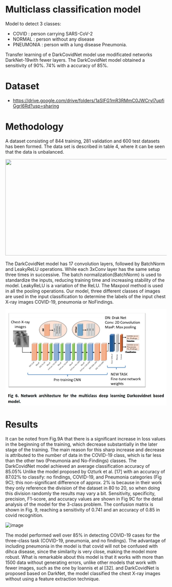 # Multiclass classification model 


Model to detect 3 classes:

- COVID : person carrying SARS-CoV-2
- NORMAL : person without any disease
- PNEUMONIA : person with a lung disease Pneumonia.

Transfer learning of e DarkCovidNet model use modificated networks DarkNet-19with fewer layers. The DarkCovidNet model obtained a sensitivity of 90%.
74% with a accuracy of 85%.



# Dataset
  - https://drive.google.com/drive/folders/1aSIFG1mR3RMmC0JWCryl7upfiGgrl6Rd?usp=sharing

 

# Methodology

 A dataset consisting of 844 training, 281 validation and 600 test datasets has been formed. The data set is described in table 4, where it can be seen that the data is unbalanced.

<p align="center">
    <img src="CristianLazoQuispe/project-covid-detection-utec/blob/main/RESOURCES/images/dataset-leonela.jpeg"
     width="800" height="300"/>
</p>

The DarkCovidNet  model has 17 convolution layers, followed by BatchNorm and LeakyReLU operations. While each 3xConv layer has the same setup three times in successive. The batch normalization(BatchNorm) is used to standardize the inputs, reducing training time and increasing stability of the model. LeakyReLU is a variation of the ReLU. The Maxpool method is used in all the pooling operations. Our model, three different classes of images are used in the input classification to determine the labels of the input chest X-ray images COVID-19, pneumonia or NoFindings.

<p align="center">
    <img src="RESOURCES/images/leonela-model.jpeg" 
     width="800" height="300"/>
</p>


# Results

It can be noted from Fig.9A that there is a significant increase in loss values in the beginning of the training, which decrease substantially in the later stage of the training. The main reason for this sharp increase and decrease is attributed to the number of data in the COVID-19 class, which is far less than the other two (Pneumonia and No-Findings) classes. The DarkCovidNet model achieved an average classification accuracy of 85.05% Unlike the model proposed by Ozturk et al. [17] with an accuracy of 87.02% to classify: no findings, COVID-19, and Pneumonia categories (Fig 9C); this non-significant difference of approx. 2% is because in their work they only reference the division of the dataset in 80 to 20, so when doing this division randomly the results may vary a bit. Sensitivity, specificity, precision, F1-score, and accuracy values are shown in Fig 9C for the detail analysis of the model for the 3-class problem. The confusion matrix is shown in Fig. 9, reaching a sensitivity of 0.741 and an accuracy of 0.85 in covid recognition. 

![image](https://user-images.githubusercontent.com/42699888/131239288-8b40e1d2-2fd4-46a6-8976-c83ad7728185.png)

The model performed well over 85% in detecting COVID-19 cases for the three-class task (COVID-19, pneumonia, and no findings). The advantage of including pneumonia in the model is that covid will not be confused with dihca disease, since the similarity is very close, making the model more robust. What is remarkable about this model is that it works with more than 1500 data without generating errors, unlike other models that work with fewer images, such as the one by Ioannis et al [32]. and DarkCovidNet is proposed based on DarkNet, the model classified the chest X-ray images without using a feature extraction technique.
